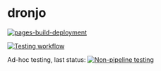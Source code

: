 # dronjo

[![pages-build-deployment](https://github.com/autonomous-testing/dronjo/actions/workflows/pages/pages-build-deployment/badge.svg)](https://github.com/autonomous-testing/dronjo/actions/workflows/pages/pages-build-deployment)

[![Testing workflow](https://github.com/autonomous-testing/dronjo/actions/workflows/test.yml/badge.svg?branch=main)](https://github.com/autonomous-testing/dronjo/actions/workflows/test.yml)

Ad-hoc testing, last status:
[![Non-pipeline testing](https://github.com/autonomous-testing/dronjo/actions/workflows/non-pipeline-run.yml/badge.svg)](https://github.com/autonomous-testing/dronjo/actions/workflows/non-pipeline-run.yml)
